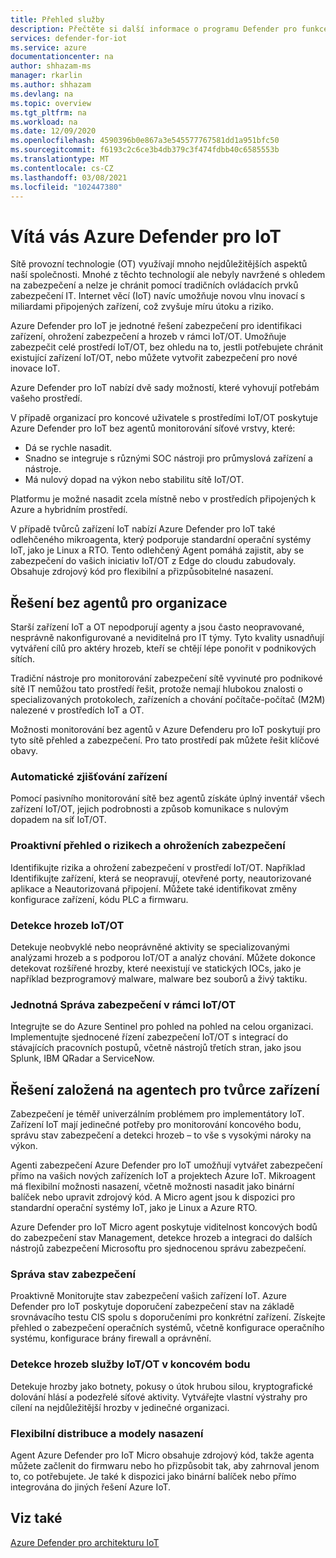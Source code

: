 ```yaml
---
title: Přehled služby
description: Přečtěte si další informace o programu Defender pro funkce a služby IoT a zjistěte, jak Defender for IoT zajišťuje komplexní zabezpečení IoT.
services: defender-for-iot
ms.service: azure
documentationcenter: na
author: shhazam-ms
manager: rkarlin
ms.author: shhazam
ms.devlang: na
ms.topic: overview
ms.tgt_pltfrm: na
ms.workload: na
ms.date: 12/09/2020
ms.openlocfilehash: 4590396b0e867a3e545577767581dd1a951bfc50
ms.sourcegitcommit: f6193c2c6ce3b4db379c3f474fdbb40c6585553b
ms.translationtype: MT
ms.contentlocale: cs-CZ
ms.lasthandoff: 03/08/2021
ms.locfileid: "102447380"
---
```

# <a name="welcome-to-azure-defender-for-iot"></a>Vítá vás Azure Defender pro IoT

Sítě provozní technologie (OT) využívají mnoho nejdůležitějších aspektů naší společnosti. Mnohé z těchto technologií ale nebyly navržené s ohledem na zabezpečení a nelze je chránit pomocí tradičních ovládacích prvků zabezpečení IT. Internet věcí (IoT) navíc umožňuje novou vlnu inovací s miliardami připojených zařízení, což zvyšuje míru útoku a riziko.  

Azure Defender pro IoT je jednotné řešení zabezpečení pro identifikaci zařízení, ohrožení zabezpečení a hrozeb v rámci IoT/OT. Umožňuje zabezpečit celé prostředí IoT/OT, bez ohledu na to, jestli potřebujete chránit existující zařízení IoT/OT, nebo můžete vytvořit zabezpečení pro nové inovace IoT.  

Azure Defender pro IoT nabízí dvě sady možností, které vyhovují potřebám vašeho prostředí.

V případě organizací pro koncové uživatele s prostředími IoT/OT poskytuje Azure Defender pro IoT bez agentů monitorování síťové vrstvy, které:

- Dá se rychle nasadit.
- Snadno se integruje s různými SOC nástroji pro průmyslová zařízení a nástroje.
- Má nulový dopad na výkon nebo stabilitu sítě IoT/OT. 

Platformu je možné nasadit zcela místně nebo v prostředích připojených k Azure a hybridním prostředí.  

V případě tvůrců zařízení IoT nabízí Azure Defender pro IoT také odlehčeného mikroagenta, který podporuje standardní operační systémy IoT, jako je Linux a RTO. Tento odlehčený Agent pomáhá zajistit, aby se zabezpečení do vašich iniciativ IoT/OT z Edge do cloudu zabudovaly. Obsahuje zdrojový kód pro flexibilní a přizpůsobitelné nasazení. 

## <a name="agentless-solution-for-organizations"></a>Řešení bez agentů pro organizace 

Starší zařízení IoT a OT nepodporují agenty a jsou často neopravované, nesprávně nakonfigurované a neviditelná pro IT týmy. Tyto kvality usnadňují vytváření cílů pro aktéry hrozeb, kteří se chtějí lépe ponořit v podnikových sítích. 

Tradiční nástroje pro monitorování zabezpečení sítě vyvinuté pro podnikové sítě IT nemůžou tato prostředí řešit, protože nemají hlubokou znalosti o specializovaných protokolech, zařízeních a chování počítače-počítač (M2M) nalezené v prostředích IoT a OT. 

Možnosti monitorování bez agentů v Azure Defenderu pro IoT poskytují pro tyto sítě přehled a zabezpečení. Pro tato prostředí pak můžete řešit klíčové obavy. 

### <a name="automatic-device-discovery"></a>Automatické zjišťování zařízení  

Pomocí pasivního monitorování sítě bez agentů získáte úplný inventář všech zařízení IoT/OT, jejich podrobnosti a způsob komunikace s nulovým dopadem na síť IoT/OT.  

### <a name="proactive-visibility-into-risk-and-vulnerabilities"></a>Proaktivní přehled o rizikech a ohroženích zabezpečení
 
Identifikujte rizika a ohrožení zabezpečení v prostředí IoT/OT. Například Identifikujte zařízení, která se neopravují, otevřené porty, neautorizované aplikace a Neautorizovaná připojení. Můžete také identifikovat změny konfigurace zařízení, kódu PLC a firmwaru. 

### <a name="iotot-threat-detection"></a>Detekce hrozeb IoT/OT  

Detekuje neobvyklé nebo neoprávněné aktivity se specializovanými analýzami hrozeb a s podporou IoT/OT a analýz chování. Můžete dokonce detekovat rozšířené hrozby, které neexistují ve statických IOCs, jako je například bezprogramový malware, malware bez souborů a živý taktiku. 

### <a name="unified-security-management-across-iotot"></a>Jednotná Správa zabezpečení v rámci IoT/OT

Integrujte se do Azure Sentinel pro pohled na pohled na celou organizaci. Implementujte sjednocené řízení zabezpečení IoT/OT s integrací do stávajících pracovních postupů, včetně nástrojů třetích stran, jako jsou Splunk, IBM QRadar a ServiceNow. 

## <a name="agent-based-solution-for-device-builders"></a>Řešení založená na agentech pro tvůrce zařízení 

Zabezpečení je téměř univerzálním problémem pro implementátory IoT. Zařízení IoT mají jedinečné potřeby pro monitorování koncového bodu, správu stav zabezpečení a detekci hrozeb – to vše s vysokými nároky na výkon. 

Agenti zabezpečení Azure Defender pro IoT umožňují vytvářet zabezpečení přímo na vašich nových zařízeních IoT a projektech Azure IoT. Mikroagent má flexibilní možnosti nasazení, včetně možnosti nasadit jako binární balíček nebo upravit zdrojový kód. A Micro agent jsou k dispozici pro standardní operační systémy IoT, jako je Linux a Azure RTO.  

Azure Defender pro IoT Micro agent poskytuje viditelnost koncových bodů do zabezpečení stav Management, detekce hrozeb a integraci do dalších nástrojů zabezpečení Microsoftu pro sjednocenou správu zabezpečení. 

### <a name="security-posture-management"></a>Správa stav zabezpečení

Proaktivně Monitorujte stav zabezpečení vašich zařízení IoT. Azure Defender pro IoT poskytuje doporučení zabezpečení stav na základě srovnávacího testu CIS spolu s doporučeními pro konkrétní zařízení. Získejte přehled o zabezpečení operačních systémů, včetně konfigurace operačního systému, konfigurace brány firewall a oprávnění. 

### <a name="endpoint-iotot-threat-detection"></a>Detekce hrozeb služby IoT/OT v koncovém bodu

Detekuje hrozby jako botnety, pokusy o útok hrubou silou, kryptografické dolování hlásí a podezřelé síťové aktivity. Vytvářejte vlastní výstrahy pro cílení na nejdůležitější hrozby v jedinečné organizaci. 

### <a name="flexible-distribution-and-deployment-models"></a>Flexibilní distribuce a modely nasazení 

Agent Azure Defender pro IoT Micro obsahuje zdrojový kód, takže agenta můžete začlenit do firmwaru nebo ho přizpůsobit tak, aby zahrnoval jenom to, co potřebujete. Je také k dispozici jako binární balíček nebo přímo integrována do jiných řešení Azure IoT. 

## <a name="see-also"></a>Viz také

[Azure Defender pro architekturu IoT](architecture.md)